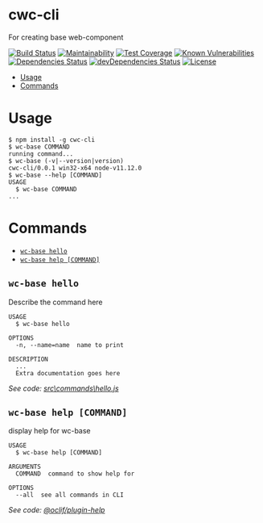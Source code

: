 cwc-cli
======

For creating base web-component

[![Build Status](https://travis-ci.com/OReshetnikov/cwc-cli.svg?branch=master)](https://travis-ci.com/OReshetnikov/cwc-cli)
[![Maintainability](https://api.codeclimate.com/v1/badges/39f6c875b2059bcef536/maintainability)](https://codeclimate.com/github/OReshetnikov/cwc-cli/maintainability)
[![Test Coverage](https://api.codeclimate.com/v1/badges/39f6c875b2059bcef536/test_coverage)](https://codeclimate.com/github/OReshetnikov/cwc-cli/test_coverage)
[![Known Vulnerabilities](https://snyk.io/test/github/OReshetnikov/cwc-cli/badge.svg?targetFile=package.json)](https://snyk.io/test/github/OReshetnikov/cwc-cli?targetFile=package.json)
[![Dependencies Status](https://david-dm.org/OReshetnikov/cwc-cli/status.svg)](https://david-dm.org/OReshetnikov/cwc-cli)
[![devDependencies Status](https://david-dm.org/OReshetnikov/cwc-cli/dev-status.svg)](https://david-dm.org/OReshetnikov/cwc-cli?type=dev)
[![License](https://img.shields.io/npm/l/cwc-cli.svg)](https://github.com/oreshetnikov/cwc-cli/blob/master/package.json)

<!-- toc -->
* [Usage](#usage)
* [Commands](#commands)
<!-- tocstop -->
# Usage
<!-- usage -->
```sh-session
$ npm install -g cwc-cli
$ wc-base COMMAND
running command...
$ wc-base (-v|--version|version)
cwc-cli/0.0.1 win32-x64 node-v11.12.0
$ wc-base --help [COMMAND]
USAGE
  $ wc-base COMMAND
...
```
<!-- usagestop -->
# Commands
<!-- commands -->
* [`wc-base hello`](#wc-base-hello)
* [`wc-base help [COMMAND]`](#wc-base-help-command)

## `wc-base hello`

Describe the command here

```
USAGE
  $ wc-base hello

OPTIONS
  -n, --name=name  name to print

DESCRIPTION
  ...
  Extra documentation goes here
```

_See code: [src\commands\hello.js](https://github.com/oreshetnikov/cwc-cli/blob/v0.0.1/src\commands\hello.js)_

## `wc-base help [COMMAND]`

display help for wc-base

```
USAGE
  $ wc-base help [COMMAND]

ARGUMENTS
  COMMAND  command to show help for

OPTIONS
  --all  see all commands in CLI
```

_See code: [@oclif/plugin-help](https://github.com/oclif/plugin-help/blob/v2.2.1/src\commands\help.ts)_
<!-- commandsstop -->
